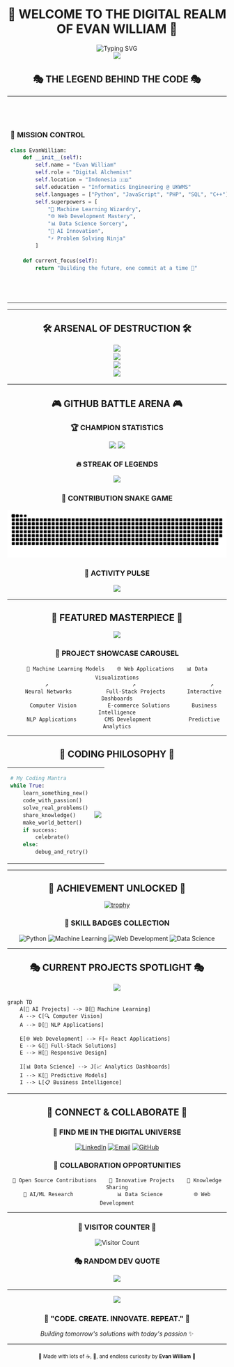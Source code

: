 # <div align="center">🌌 WELCOME TO THE DIGITAL REALM OF EVAN WILLIAM 🌌</div>

<div align="center">
  <img src="https://readme-typing-svg.herokuapp.com?font=Orbitron&size=35&pause=1000&color=00F5FF&background=000000&center=true&vCenter=true&multiline=true&width=800&height=200&lines=⚡+EVAN+WILLIAM+⚡;🐍+PYTHON+SORCERER+🔮;🤖+ML+ARCHITECT+🏗️;🌐+WEB+WIZARD+✨;💻+CODE+ARTIST+🎨;🚀+INNOVATION+NAVIGATOR+🗺️" alt="Typing SVG" />
</div>

<div align="center">
  <img src="https://capsule-render.vercel.app/api?type=waving&color=0:FF6B6B,25:4ECDC4,50:45B7D1,75:96CEB4,100:FECA57&height=150&section=header&text=&fontSize=90&animation=twinkling"/>
</div>

## <div align="center">🎭 THE LEGEND BEHIND THE CODE 🎭</div>

<table align="center">
<tr>
<td width="50%">

### 🎯 **MISSION CONTROL**
```python
class EvanWilliam:
    def __init__(self):
        self.name = "Evan William"
        self.role = "Digital Alchemist"
        self.location = "Indonesia 🇮🇩"
        self.education = "Informatics Engineering @ UKWMS"
        self.languages = ["Python", "JavaScript", "PHP", "SQL", "C++"]
        self.superpowers = [
            "🔮 Machine Learning Wizardry",
            "🌐 Web Development Mastery",
            "📊 Data Science Sorcery",
            "🤖 AI Innovation",
            "⚡ Problem Solving Ninja"
        ]
    
    def current_focus(self):
        return "Building the future, one commit at a time 🚀"
```

</td>
<td width="50%">

### 🎪 **STATS CIRCUS**
<div align="center">
  <img src="https://github-profile-trophy.vercel.app/?username=evan-william&theme=matrix&no-frame=true&no-bg=true&margin-w=4&column=3" />
</div>

### 🎨 **CREATIVITY METER**
```
Innovation     ████████████ 100%
Problem Solving ███████████  95%
Code Quality   ██████████   90%
Team Spirit    █████████    85%
Coffee Intake  ████████████ ∞%
```

</td>
</tr>
</table>

---

## <div align="center">🛠️ ARSENAL OF DESTRUCTION 🛠️</div>

<div align="center">
  <img src="https://skillicons.dev/icons?i=python,pytorch,tensorflow,numpy,pandas,sklearn,jupyter,anaconda" />
  <br/>
  <img src="https://skillicons.dev/icons?i=html,css,js,react,nodejs,php,wordpress,mysql" />
  <br/>
  <img src="https://skillicons.dev/icons?i=git,github,vscode,docker,aws,linux,ubuntu,cpp" />
</div>

<div align="center">
  <img src="https://github-readme-tech-stack.vercel.app/api/cards?title=Tech+Arsenal&fontSize=20&titleColor=00F5FF&lineCount=3&theme=github_dark&bg=%23000000&badge=%23000000&border=%2300F5FF&titleBg=%23000000&line1=python%2CPython%2C3776ab%3Bpytorch%2CPyTorch%2CEE4C2C%3Btensorflow%2CTensorFlow%2CFF6F00%3Bjupyter%2CJupyter%2CF37626%3B&line2=react%2CReact%2C61DAFB%3Bjavascript%2CJavaScript%2CF7DF1E%3Bwordpress%2CWordPress%2C21759B%3Bmysql%2CMySQL%2C4479A1%3B&line3=aws%2CAWS%2CFF9900%3Bdocker%2CDocker%2C2496ED%3Bgit%2CGit%2CF05032%3Blinux%2CLinux%2CFCC624%3B" />
</div>

---

## <div align="center">🎮 GITHUB BATTLE ARENA 🎮</div>

<div align="center">
  
### 🏆 **CHAMPION STATISTICS**
<img height="180em" src="https://github-readme-stats.vercel.app/api?username=evan-william&show_icons=true&theme=synthwave&include_all_commits=true&count_private=true&bg_color=0,000000,130F40&title_color=00F5FF&text_color=FFFFFF&icon_color=00F5FF&border_color=00F5FF"/>
<img height="180em" src="https://github-readme-stats.vercel.app/api/top-langs/?username=evan-william&layout=compact&theme=synthwave&bg_color=0,000000,130F40&title_color=00F5FF&text_color=FFFFFF&border_color=00F5FF"/>

### 🔥 **STREAK OF LEGENDS**
<img src="https://github-readme-streak-stats.herokuapp.com/?user=evan-william&theme=synthwave&background=000000&stroke=00F5FF&ring=FF6B6B&fire=FECA57&currStreakNum=00F5FF&sideNums=FFFFFF&currStreakLabel=FF6B6B&sideLabels=4ECDC4&dates=96CEB4"/>

### 🐍 **CONTRIBUTION SNAKE GAME**
<picture>
  <source media="(prefers-color-scheme: dark)" srcset="https://raw.githubusercontent.com/platane/platane/output/github-contribution-grid-snake-dark.svg">
  <source media="(prefers-color-scheme: light)" srcset="https://raw.githubusercontent.com/platane/platane/output/github-contribution-grid-snake.svg">
  <img alt="github contribution grid snake animation" src="https://raw.githubusercontent.com/platane/platane/output/github-contribution-grid-snake.svg">
</picture>

### 🎯 **ACTIVITY PULSE**
<img src="https://github-readme-activity-graph.vercel.app/graph?username=evan-william&custom_title=Evan's%20Contribution%20Graph&bg_color=000000&color=00F5FF&line=FF6B6B&point=FECA57&area=true&hide_border=true&area_color=4ECDC4"/>

</div>

---

## <div align="center">🚀 FEATURED MASTERPIECE 🚀</div>

<div align="center">
  <a href="https://github.com/evan-william/personal-project">
    <img src="https://github-readme-stats.vercel.app/api/pin/?username=evan-william&repo=personal-project&theme=synthwave&bg_color=0,000000,130F40&title_color=00F5FF&text_color=FFFFFF&icon_color=FF6B6B&border_color=00F5FF" />
  </a>
</div>

<div align="center">

### 🎪 **PROJECT SHOWCASE CAROUSEL**
```
🤖 Machine Learning Models    🌐 Web Applications    📊 Data Visualizations
        ↗️                           ↗️                        ↗️
    Neural Networks           Full-Stack Projects       Interactive Dashboards
    Computer Vision          E-commerce Solutions       Business Intelligence
    NLP Applications         CMS Development            Predictive Analytics
```

</div>

---

## <div align="center">💫 CODING PHILOSOPHY 💫</div>

<table align="center">
<tr>
<td>

```python
# My Coding Mantra
while True:
    learn_something_new()
    code_with_passion()
    solve_real_problems()
    share_knowledge()
    make_world_better()
    if success:
        celebrate()
    else:
        debug_and_retry()
```

</td>
<td>

<div align="center">
  <img src="https://quotes-github-readme.vercel.app/api?type=horizontal&theme=radical&quote=Code%20is%20poetry%20in%20motion,%20and%20every%20bug%20is%20just%20a%20hidden%20feature%20waiting%20to%20be%20discovered!&author=Evan%20William" />
</div>

</td>
</tr>
</table>

---

## <div align="center">🌟 ACHIEVEMENT UNLOCKED 🌟</div>

<div align="center">
  
[![trophy](https://github-profile-trophy.vercel.app/?username=evan-william&theme=matrix&no-frame=true&no-bg=false&margin-w=4&column=7)](https://github.com/ryo-ma/github-profile-trophy)

### 🏅 **SKILL BADGES COLLECTION**
![Python](https://img.shields.io/badge/Python-Master-3776ab?style=for-the-badge&logo=python&logoColor=white&labelColor=000000)
![Machine Learning](https://img.shields.io/badge/Machine%20Learning-Expert-FF6B6B?style=for-the-badge&logo=tensorflow&logoColor=white&labelColor=000000)
![Web Development](https://img.shields.io/badge/Web%20Development-Ninja-4ECDC4?style=for-the-badge&logo=react&logoColor=white&labelColor=000000)
![Data Science](https://img.shields.io/badge/Data%20Science-Wizard-FECA57?style=for-the-badge&logo=jupyter&logoColor=white&labelColor=000000)

</div>

---

## <div align="center">🎭 CURRENT PROJECTS SPOTLIGHT 🎭</div>

<div align="center">
  <img src="https://readme-typing-svg.herokuapp.com?font=Fira+Code&size=22&pause=1000&color=FF6B6B&center=true&vCenter=true&width=600&lines=🔥+Building+AI-Powered+Web+Apps;📊+Creating+Data+Visualization+Tools;🤖+Training+Deep+Learning+Models;🌐+Developing+Full-Stack+Solutions;⚡+Always+Pushing+Boundaries!" />
</div>

```mermaid
graph TD
    A[🧠 AI Projects] --> B[🤖 Machine Learning]
    A --> C[🔍 Computer Vision]
    A --> D[💬 NLP Applications]
    
    E[🌐 Web Development] --> F[⚛️ React Applications]
    E --> G[🚀 Full-Stack Solutions]
    E --> H[📱 Responsive Design]
    
    I[📊 Data Science] --> J[📈 Analytics Dashboards]
    I --> K[🔮 Predictive Models]
    I --> L[📋 Business Intelligence]
```

---

## <div align="center">🎪 CONNECT & COLLABORATE 🎪</div>

<div align="center">
  
### 🌈 **FIND ME IN THE DIGITAL UNIVERSE**

[![LinkedIn](https://img.shields.io/badge/LinkedIn-Professional%20Network-0077B5?style=for-the-badge&logo=linkedin&logoColor=white&labelColor=000000)](https://www.linkedin.com/in/evanwilliam03/)
[![Email](https://img.shields.io/badge/Email-Let's%20Talk-D14836?style=for-the-badge&logo=gmail&logoColor=white&labelColor=000000)](mailto:evanwilliam303@gmail.com)
[![GitHub](https://img.shields.io/badge/GitHub-Follow%20Journey-181717?style=for-the-badge&logo=github&logoColor=white&labelColor=000000)](https://github.com/evan-william)

### 🤝 **COLLABORATION OPPORTUNITIES**
```
🎯 Open Source Contributions    🚀 Innovative Projects    🌟 Knowledge Sharing
🤖 AI/ML Research              📊 Data Science          🌐 Web Development
```

</div>

---

<div align="center">
  
### 🎊 **VISITOR COUNTER** 🎊
<img src="https://profile-counter.glitch.me/evan-william/count.svg" alt="Visitor Count" />

### 🎭 **RANDOM DEV QUOTE**
<img src="https://quotes-github-readme.vercel.app/api?type=horizontal&theme=radical" />

</div>

---

<div align="center">
  <img src="https://capsule-render.vercel.app/api?type=waving&color=0:FF6B6B,25:4ECDC4,50:45B7D1,75:96CEB4,100:FECA57&height=150&section=footer&text=Thanks%20for%20visiting!&fontSize=30&fontColor=FFFFFF&animation=twinkling"/>
</div>

<div align="center">
  
### 🚀 **"CODE. CREATE. INNOVATE. REPEAT."** 🚀
*Building tomorrow's solutions with today's passion* ✨

</div>

---

<div align="center">
  <sub>💫 Made with lots of ☕, 🎵, and endless curiosity by <strong>Evan William</strong> 💫</sub>
</div>
